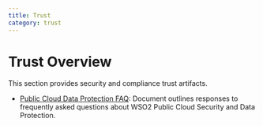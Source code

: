 ```yaml
---
title: Trust
category: trust
---
```


# Trust Overview
This section provides security and compliance trust artifacts.
* [Public Cloud Data Protection FAQ](wso2-public-cloud-data-protection-faq.md): Document outlines responses to frequently asked questions about WSO2 Public Cloud Security and Data Protection.